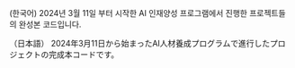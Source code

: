 (한국어)
2024년 3월 11일 부터 시작한 AI 인재양성 프로그램에서 진행한 프로젝트들의 완성본 코드입니다.

（日本語）
2024年3月11日から始まったAI人材養成プログラムで進行したプロジェクトの完成本コードです。
